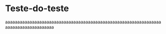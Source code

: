 # Teste-do-teste
aaaaaaaaaaaaaaaaaaaaaaaaaaaaaaaaaaaaaaaaaaaaaaaaaaaaaaaaaaaaaaaaaaaaaaaaaaaaaaaaaaaa
